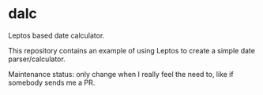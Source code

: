# dalc
Leptos based date calculator.

This repository contains an example of using Leptos to create a simple date parser/calculator.

Maintenance status: only change when I really feel the need to, like if somebody sends me a PR.
